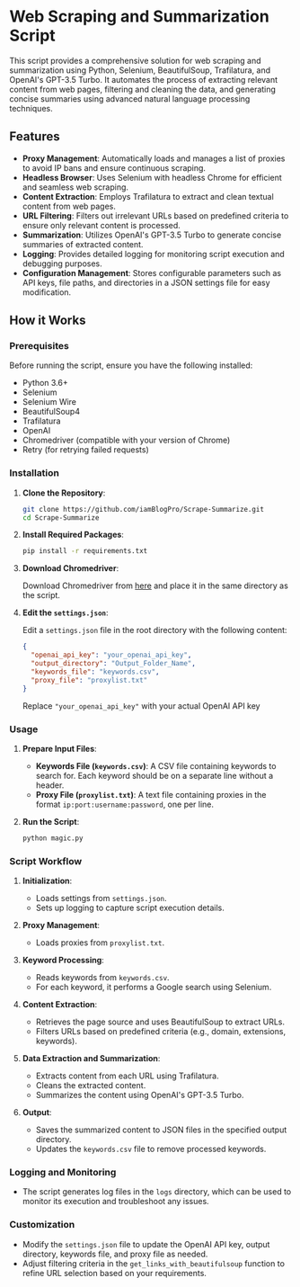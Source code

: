 # Web Scraping and Summarization Script

This script provides a comprehensive solution for web scraping and summarization using Python, Selenium, BeautifulSoup, Trafilatura, and OpenAI's GPT-3.5 Turbo. It automates the process of extracting relevant content from web pages, filtering and cleaning the data, and generating concise summaries using advanced natural language processing techniques.

## Features

- **Proxy Management**: Automatically loads and manages a list of proxies to avoid IP bans and ensure continuous scraping.
- **Headless Browser**: Uses Selenium with headless Chrome for efficient and seamless web scraping.
- **Content Extraction**: Employs Trafilatura to extract and clean textual content from web pages.
- **URL Filtering**: Filters out irrelevant URLs based on predefined criteria to ensure only relevant content is processed.
- **Summarization**: Utilizes OpenAI's GPT-3.5 Turbo to generate concise summaries of extracted content.
- **Logging**: Provides detailed logging for monitoring script execution and debugging purposes.
- **Configuration Management**: Stores configurable parameters such as API keys, file paths, and directories in a JSON settings file for easy modification.

## How it Works

### Prerequisites

Before running the script, ensure you have the following installed:

- Python 3.6+
- Selenium
- Selenium Wire
- BeautifulSoup4
- Trafilatura
- OpenAI
- Chromedriver (compatible with your version of Chrome)
- Retry (for retrying failed requests)

### Installation

1. **Clone the Repository**:

    ```sh
    git clone https://github.com/iamBlogPro/Scrape-Summarize.git
    cd Scrape-Summarize
    ```

2. **Install Required Packages**:

    ```sh
    pip install -r requirements.txt
    ```

3. **Download Chromedriver**:

    Download Chromedriver from [here](https://sites.google.com/chromium.org/driver/) and place it in the same directory as the script.

4. **Edit the `settings.json`**:

    Edit a `settings.json` file in the root directory with the following content:

    ```json
    {
      "openai_api_key": "your_openai_api_key",
      "output_directory": "Output_Folder_Name",
      "keywords_file": "keywords.csv",
      "proxy_file": "proxylist.txt"
    }
    ```

    Replace `"your_openai_api_key"` with your actual OpenAI API key

### Usage

1. **Prepare Input Files**:

    - **Keywords File (`keywords.csv`)**: A CSV file containing keywords to search for. Each keyword should be on a separate line without a header.
    - **Proxy File (`proxylist.txt`)**: A text file containing proxies in the format `ip:port:username:password`, one per line.

2. **Run the Script**:

    ```sh
    python magic.py
    ```

### Script Workflow

1. **Initialization**:
    - Loads settings from `settings.json`.
    - Sets up logging to capture script execution details.

2. **Proxy Management**:
    - Loads proxies from `proxylist.txt`.

3. **Keyword Processing**:
    - Reads keywords from `keywords.csv`.
    - For each keyword, it performs a Google search using Selenium.

4. **Content Extraction**:
    - Retrieves the page source and uses BeautifulSoup to extract URLs.
    - Filters URLs based on predefined criteria (e.g., domain, extensions, keywords).

5. **Data Extraction and Summarization**:
    - Extracts content from each URL using Trafilatura.
    - Cleans the extracted content.
    - Summarizes the content using OpenAI's GPT-3.5 Turbo.

6. **Output**:
    - Saves the summarized content to JSON files in the specified output directory.
    - Updates the `keywords.csv` file to remove processed keywords.

### Logging and Monitoring

- The script generates log files in the `logs` directory, which can be used to monitor its execution and troubleshoot any issues.

### Customization

- Modify the `settings.json` file to update the OpenAI API key, output directory, keywords file, and proxy file as needed.
- Adjust filtering criteria in the `get_links_with_beautifulsoup` function to refine URL selection based on your requirements.
